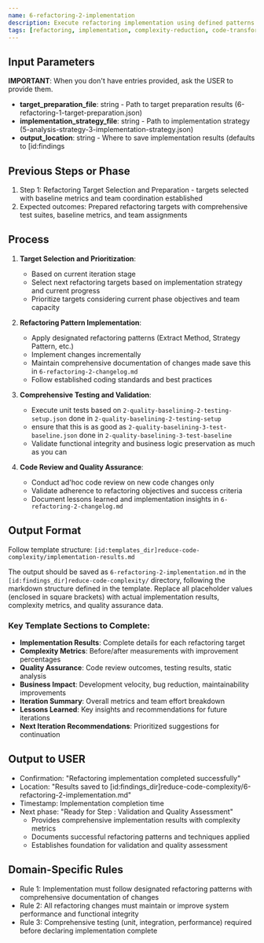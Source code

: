```yaml
---
name: 6-refactoring-2-implementation
description: Execute refactoring implementation using defined patterns and techniques with comprehensive testing
tags: [refactoring, implementation, complexity-reduction, code-transformation]
---
```


## Input Parameters
**IMPORTANT**: When you don't have entries provided, ask the USER to provide them.
- **target_preparation_file**: string - Path to target preparation results (6-refactoring-1-target-preparation.json)
- **implementation_strategy_file**: string - Path to implementation strategy (5-analysis-strategy-3-implementation-strategy.json)
- **output_location**: string - Where to save implementation results (defaults to [id:findings

## Previous Steps or Phase
1. Step 1: Refactoring Target Selection and Preparation - targets selected with baseline metrics and team coordination established
2. Expected outcomes: Prepared refactoring targets with comprehensive test suites, baseline metrics, and team assignments

## Process

1. **Target Selection and Prioritization**:
   - Based on current iteration stage
   - Select next refactoring targets based on implementation strategy and current progress
   - Prioritize targets considering current phase objectives and team capacity

2. **Refactoring Pattern Implementation**:
   - Apply designated refactoring patterns (Extract Method, Strategy Pattern, etc.)
   - Implement changes incrementally
   - Maintain comprehensive documentation of changes made save this in `6-refactoring-2-changelog.md`
   - Follow established coding standards and best practices

3. **Comprehensive Testing and Validation**:
   - Execute unit tests based on `2-quality-baselining-2-testing-setup.json` done in `2-quality-baselining-2-testing-setup`
   - ensure that this is as good as `2-quality-baselining-3-test-baseline.json` done in `2-quality-baselining-3-test-baseline`
   - Validate functional integrity and business logic preservation as much as you can

4. **Code Review and Quality Assurance**:
   - Conduct ad'hoc code review on new code changes only
   - Validate adherence to refactoring objectives and success criteria
   - Document lessons learned and implementation insights in `6-refactoring-2-changelog.md`

## Output Format
Follow template structure: `[id:templates_dir]reduce-code-complexity/implementation-results.md`

The output should be saved as `6-refactoring-2-implementation.md` in the `[id:findings_dir]reduce-code-complexity/` directory, following the markdown structure defined in the template. Replace all placeholder values (enclosed in square brackets) with actual implementation results, complexity metrics, and quality assurance data.

### Key Template Sections to Complete:
- **Implementation Results**: Complete details for each refactoring target
- **Complexity Metrics**: Before/after measurements with improvement percentages
- **Quality Assurance**: Code review outcomes, testing results, static analysis
- **Business Impact**: Development velocity, bug reduction, maintainability improvements
- **Iteration Summary**: Overall metrics and team effort breakdown
- **Lessons Learned**: Key insights and recommendations for future iterations
- **Next Iteration Recommendations**: Prioritized suggestions for continuation

## Output to USER
- Confirmation: "Refactoring implementation completed successfully"
- Location: "Results saved to [id:findings_dir]reduce-code-complexity/6-refactoring-2-implementation.md"
- Timestamp: Implementation completion time
- Next phase: "Ready for Step : Validation and Quality Assessment"
   - Provides comprehensive implementation results with complexity metrics
   - Documents successful refactoring patterns and techniques applied
   - Establishes foundation for validation and quality assessment

## Domain-Specific Rules
- Rule 1: Implementation must follow designated refactoring patterns with comprehensive documentation of changes
- Rule 2: All refactoring changes must maintain or improve system performance and functional integrity
- Rule 3: Comprehensive testing (unit, integration, performance) required before declaring implementation complete
